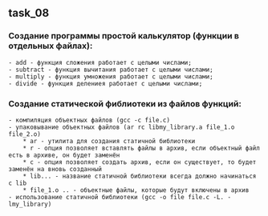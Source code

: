 ## task_08

### Создание программы простой калькулятор (функции в отдельных файлах):
    - add - функция сложения работает с целыми числами;
    - subtract - функция вычитания работает с целыми числами;
    - multiply - функция умножения работает с целыми числами;
    - divide - функция делениея работает с целыми числами;

### Создание статической фиблиотеки из файлов функций:
    - компиляция объектных файлов (gcc -c file.c)
    - упаковывание объектных файлов (ar rc libmy_library.a file_1.o file_2.o)
        * ar - утилита для создания статичной библиотеки
        * r - опция позволяет вставлять файлы в архив, если объектный файл есть в архиве, он будет заменён
        * с - опция позволяет создать архив, если он существует, то будет заменён на вновь созданный
        * lib... - название статичной библиотеки всегда должно начинаться с lib
        * file_1.o .. - объектные файлы, которые будут включены в архив
    - использование статичной библиотеки (gcc -o file file.c -L. -lmy_library)
